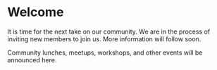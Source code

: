 # Welcome

It is time for the next take on our community. We are in the process of inviting new members to join us. More information will follow soon.

Community lunches, meetups, workshops, and other events will be announced here.
